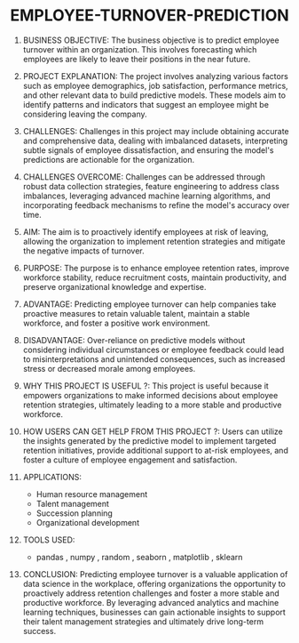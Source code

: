 # EMPLOYEE-TURNOVER-PREDICTION
1. BUSINESS OBJECTIVE:
   The business objective is to predict employee turnover within an organization. This involves forecasting which employees are likely to leave their positions in the near future.

2. PROJECT EXPLANATION:
   The project involves analyzing various factors such as employee demographics, job satisfaction, performance metrics, and other relevant data to build predictive models. These models aim to identify patterns and indicators that suggest an employee might be considering leaving the company.

3. CHALLENGES:
   Challenges in this project may include obtaining accurate and comprehensive data, dealing with imbalanced datasets, interpreting subtle signals of employee dissatisfaction, and ensuring the model's predictions are actionable for the organization.

4. CHALLENGES OVERCOME:
   Challenges can be addressed through robust data collection strategies, feature engineering to address class imbalances, leveraging advanced machine learning algorithms, and incorporating feedback mechanisms to refine the model's accuracy over time.

5. AIM:
   The aim is to proactively identify employees at risk of leaving, allowing the organization to implement retention strategies and mitigate the negative impacts of turnover.

6. PURPOSE:
   The purpose is to enhance employee retention rates, improve workforce stability, reduce recruitment costs, maintain productivity, and preserve organizational knowledge and expertise.

7. ADVANTAGE:
   Predicting employee turnover can help companies take proactive measures to retain valuable talent, maintain a stable workforce, and foster a positive work environment.

8. DISADVANTAGE:
   Over-reliance on predictive models without considering individual circumstances or employee feedback could lead to misinterpretations and unintended consequences, such as increased stress or decreased morale among employees.

9. WHY THIS PROJECT IS USEFUL ?:
   This project is useful because it empowers organizations to make informed decisions about employee retention strategies, ultimately leading to a more stable and productive workforce.

10. HOW USERS CAN GET HELP FROM THIS PROJECT ?:
    Users can utilize the insights generated by the predictive model to implement targeted retention initiatives, provide additional support to at-risk employees, and foster a culture of employee engagement and satisfaction.

11. APPLICATIONS:
    - Human resource management
    - Talent management
    - Succession planning
    - Organizational development

12. TOOLS USED:
    - pandas , numpy , random , seaborn , matplotlib , sklearn

13. CONCLUSION:
    Predicting employee turnover is a valuable application of data science in the workplace, offering organizations the opportunity to proactively address retention challenges and foster a more stable and productive workforce. By leveraging advanced analytics and machine learning techniques, businesses can gain actionable insights to support their talent management strategies and ultimately drive long-term success.
